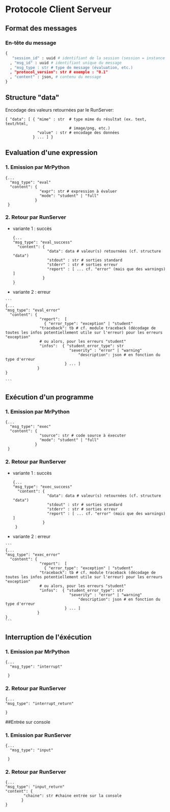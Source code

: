 
Protocole Client Serveur
===================

Format des messages
-------------------------------

### En-tête du message

```python
{
   "session_id" : uuid # identifiant de la session (session = instance de l'interprète)
  , "msg_id" : uuid # identifiant unique du message
  , "msg_type : str # type de message (évaluation, etc.)
  , "protocol_version": str # exemple : "0.1"
  , "content" : json, # contenu du message 
}
```

Structure "data"
---------------------

Encodage des valeurs retournées par le RunServer:

    { "data": [ { "mime" : str  # type mime du résultat (ex. text, text/html,
	                            # image/png, etc.)
	              "value" : str # encodage des données
	            } ... ] }

Evaluation d'une expression
---------------------------------------

### 1. Emission par MrPython

    {...
	  "msg_type": "eval"
	  "content": {
	               "expr": str # expression à évaluer
	               "mode": "student" | "full"
	             }
     }
				   

### 2. Retour par RunServer

  - variante 1 : succès


    ```	
    {...
	"msg_type": "eval_success"
	  "content": {
	               "data": data # valeur(s) retournées (cf. structure "data")
				   "stdout" : str # sorties standard
				   "stderr" : str # sorties erreur
				   "report" : [ ... cf. "error" (mais que des warnings) ]
	             }
    }
    ```




   - variante 2 : erreur
   


    ```
    {...
	"msg_type": "eval_error"
	  "content": {
	               "report":  [ 
				     { "error_type": "exception" | "student"
	               "traceback": tb # cf. module traceback (décodage de toutes les infos potentiellement utile sur l'erreur) pour les erreurs "exception"
				   # ou alors, pour les erreurs "student"
				   "infos":  { "student_error_type": str
				                "severity" : "error" | "warning"
				                    "description": json # en fonction du type d'erreur
   							  } ... ]
                  } 
    }

    ```

	 
				   
## Exécution d'un programme
### 1. Emission par MrPython

    {...
	  "msg_type": "exec"
	  "content": {
	               "source": str # code source à éxecuter
	               "mode": "student" | "full"
	             }
     }
				   

### 2. Retour par RunServer

  - variante 1 : succès

    ```
    {...
	"msg_type": "exec_success"
	  "content": {
	               "data": data # valeur(s) retournées (cf. structure "data")
				   "stdout" : str # sorties standard
				   "stderr" : str # sorties erreur
				   "report" : [ ... cf. "error" (mais que des warnings) ]
	             }
     }
    ```

   - variante 2 : erreur
   
    ```
    {...
	"msg_type": "exec_error"
	  "content": {
	               "report":  [ 
				     { "error_type": "exception" | "student"
	               "traceback": tb # cf. module traceback (décodage de toutes les infos potentiellement utile sur l'erreur) pour les erreurs "exception"
				   # ou alors, pour les erreurs "student"
				   "infos":  { "student_error_type": str
				                "severity" : "error" | "warning"
				                    "description": json # en fonction du type d'erreur
   							  } ... ]
                  } 
    }
    ``` 


## Interruption de l'éxécution
### 1. Emission par MrPython

    {...
	  "msg_type": "interrupt"
	   
     }

### 2. Retour par RunServer

    {...
	"msg_type": "interrupt_return"
	 
    }
   



##Entrée sur console
### 1. Emission par RunServer

    {...
	  "msg_type": "input"
	   
     }

### 2. Retour par RunServer

    {...
	"msg_type": "input_return"
	"content": { 
			"chaine": str #chaine entrée sur la console
		   }	 
    }


	
